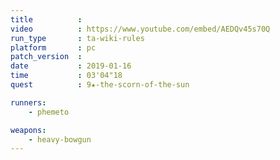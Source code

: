```yaml
---
title          :
video          : https://www.youtube.com/embed/AEDQv45s70Q
run_type       : ta-wiki-rules
platform       : pc
patch_version  : 
date           : 2019-01-16
time           : 03'04"18
quest          : 9★-the-scorn-of-the-sun

runners:
    - phemeto

weapons:
    - heavy-bowgun
---
```

